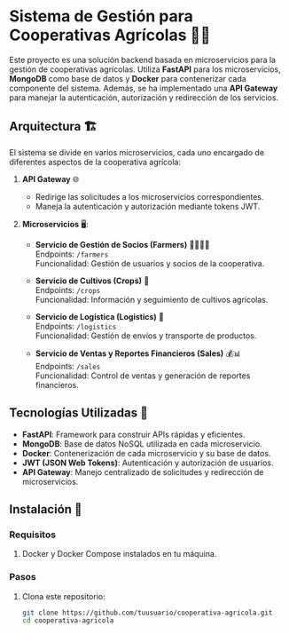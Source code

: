 # Sistema de Gestión para Cooperativas Agrícolas 🌾🚜

Este proyecto es una solución backend basada en microservicios para la gestión de cooperativas agrícolas. Utiliza **FastAPI** para los microservicios, **MongoDB** como base de datos y **Docker** para contenerizar cada componente del sistema. Además, se ha implementado una **API Gateway** para manejar la autenticación, autorización y redirección de los servicios.

## Arquitectura 🏗️

El sistema se divide en varios microservicios, cada uno encargado de diferentes aspectos de la cooperativa agrícola:

1. **API Gateway** 🌐  
   - Redirige las solicitudes a los microservicios correspondientes.
   - Maneja la autenticación y autorización mediante tokens JWT.

2. **Microservicios** 🖥️:
   - **Servicio de Gestión de Socios (Farmers)** 🚶‍♂️🚶‍♀️  
     Endpoints: `/farmers`  
     Funcionalidad: Gestión de usuarios y socios de la cooperativa.
     
   - **Servicio de Cultivos (Crops)** 🌱  
     Endpoints: `/crops`  
     Funcionalidad: Información y seguimiento de cultivos agrícolas.
     
   - **Servicio de Logística (Logistics)** 🚚  
     Endpoints: `/logistics`  
     Funcionalidad: Gestión de envíos y transporte de productos.

   - **Servicio de Ventas y Reportes Financieros (Sales)** 💰📊  
     Endpoints: `/sales`  
     Funcionalidad: Control de ventas y generación de reportes financieros.

## Tecnologías Utilizadas 🔧

- **FastAPI**: Framework para construir APIs rápidas y eficientes.
- **MongoDB**: Base de datos NoSQL utilizada en cada microservicio.
- **Docker**: Contenerización de cada microservicio y su base de datos.
- **JWT (JSON Web Tokens)**: Autenticación y autorización de usuarios.
- **API Gateway**: Manejo centralizado de solicitudes y redirección de microservicios.

## Instalación 🚀

### Requisitos

1. Docker y Docker Compose instalados en tu máquina.

### Pasos

1. Clona este repositorio:

   ```bash
   git clone https://github.com/tuusuario/cooperativa-agricola.git
   cd cooperativa-agricola
